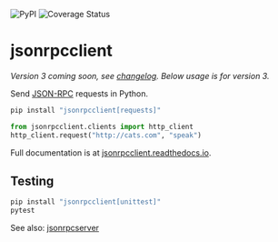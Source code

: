 ![PyPI](https://img.shields.io/pypi/v/jsonrpcclient.svg)
![Coverage Status](https://coveralls.io/repos/github/bcb/jsonrpcclient/badge.svg?branch=master)

# jsonrpcclient

*Version 3 coming soon, see
[changelog](https://github.com/bcb/jsonrpcclient/blob/master/CHANGELOG.md).
Below usage is for version 3.*

Send [JSON-RPC](http://www.jsonrpc.org/) requests in Python.

```sh
pip install "jsonrpcclient[requests]"
```

```python
from jsonrpcclient.clients import http_client
http_client.request("http://cats.com", "speak")
```

Full documentation is at [jsonrpcclient.readthedocs.io](https://jsonrpcclient.readthedocs.io/).

## Testing

```sh
pip install "jsonrpcclient[unittest]"
pytest
```

See also: [jsonrpcserver](https://github.com/bcb/jsonrpcserver)
